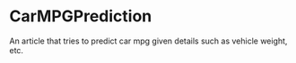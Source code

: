 # CarMPGPrediction
An article that tries to predict car mpg given details such as vehicle weight, etc. 
